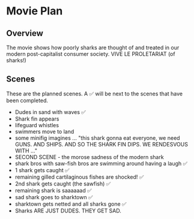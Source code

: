 # Movie Plan

## Overview
The movie shows how poorly sharks are thought of and treated in our modern post-capitalist consumer society. VIVE LE PROLETARIAT (of sharks!)

## Scenes

These are the planned scenes. A ✅ will be next to the scenes that have been completed.

- Dudes in sand with waves ✅
- Shark fin appears
- lifeguard whistles
- swimmers move to land
- some minifig imagines ... "this shark gonna eat everyone, we need GUNS. AND SHIPS. AND SO THE SHARK FIN DIPS. WE RENDESVOUS WITH ..."
- SECOND SCENE - the morose sadness of the modern shark
- shark bros with saw-fish bros are swimming around having a laugh ✅
- 1 shark gets caught ✅
- remaining gilled cartilaginous fishes are shocked! ✅
- 2nd shark gets caught (the sawfish) ✅
- remaining shark is saaaaaad ✅
- sad shark goes to sharktown ✅
- sharktown gets netted and all sharks gone ✅
- Sharks ARE JUST DUDES. THEY GET SAD. 